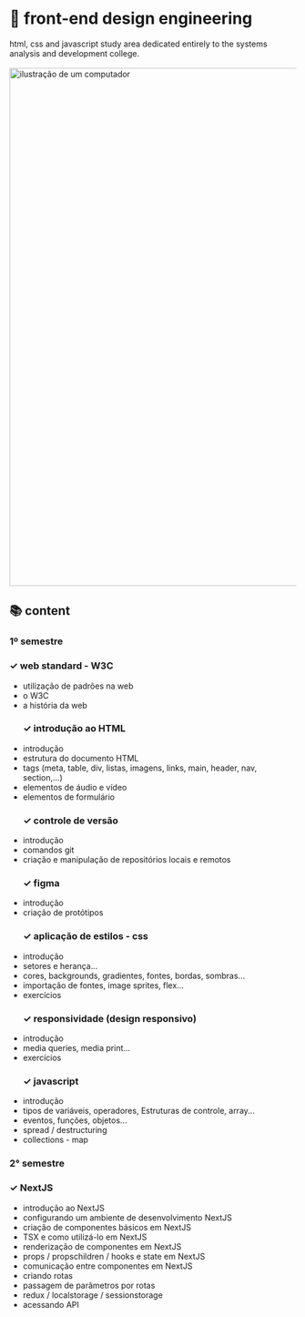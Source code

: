 # 🎨 front-end design engineering
html, css and javascript study area dedicated entirely to the systems analysis and development college.
<br><br>
<img src="https://media.licdn.com/dms/image/v2/D5612AQFfhTEictqBHA/article-cover_image-shrink_720_1280/article-cover_image-shrink_720_1280/0/1721174916441?e=1762387200&v=beta&t=q-myxQyqHoCeRENRjcaIv__k8ZevsJQp3u-_h0cRSHo" alt="ilustração de um computador" min-width="400px" max-width="400px" width="910px" align="center">
## 📚 content
### 1º semestre

  ### ✓ web standard - W3C
- utilização de padrões na web
- o W3C
- a história da web
  ### ✓ introdução ao HTML
- introdução
- estrutura do documento HTML
- tags (meta, table, div, listas, imagens, links, main, header, nav, section,...)
- elementos de áudio e vídeo
- elementos de formulário
  ### ✓ controle de versão
- introdução
- comandos git
- criação e manipulação de repositórios locais e remotos
  ### ✓ figma
- introdução
- criação de protótipos
  ### ✓ aplicação de estilos - css
- introdução
- setores e herança...
- cores, backgrounds, gradientes, fontes, bordas, sombras...
- importação de fontes, image sprites, flex...
- exercícios
  ### ✓ responsividade (design responsivo)
- introdução
- media queries, media print...
- exercícios
  ### ✓ javascript
- introdução
- tipos de variáveis, operadores, Estruturas de controle, array...
- eventos, funções, objetos...
- spread / destructuring
- collections - map

### 2° semestre
  ### ✓ NextJS
- introdução ao NextJS
- configurando um ambiente de desenvolvimento NextJS
- criação de componentes básicos em NextJS
- TSX e como utilizá-lo em NextJS
- renderização de componentes em NextJS
- props / propschildren / hooks e state em NextJS
- comunicação entre componentes em NextJS
- criando rotas
- passagem de parâmetros por rotas
- redux / localstorage / sessionstorage
- acessando API
